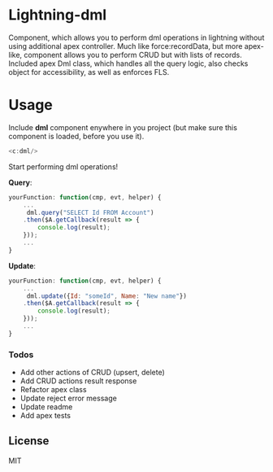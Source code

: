 # Lightning-dml
Component, which allows you to perform dml operations in lightning without using additional apex controller. Much like force:recordData, but more apex-like, component allows you to perform CRUD but with lists of records.
Included apex Dml class, which handles all the query logic, also checks object for accessibility, as well as enforces FLS.

# Usage
Include __dml__ component enywhere in you project (but make sure this component is loaded, before you use it).
```js
<c:dml/>
```
Start performing dml operations!

__Query__:
```js
yourFunction: function(cmp, evt, helper) {
    ...
     dml.query("SELECT Id FROM Account")
    .then($A.getCallback(result => {
        console.log(result);
    }));
    ...
}
```

__Update__:
```js
yourFunction: function(cmp, evt, helper) {
    ...
     dml.update({Id: "someId", Name: "New name"})
    .then($A.getCallback(result => {
        console.log(result);
    }));
    ...
}
```

### Todos

 - Add other actions of CRUD (upsert, delete)
 - Add CRUD actions result response
 - Refactor apex class
 - Update reject error message
 - Update readme
 - Add apex tests

License
----

MIT
